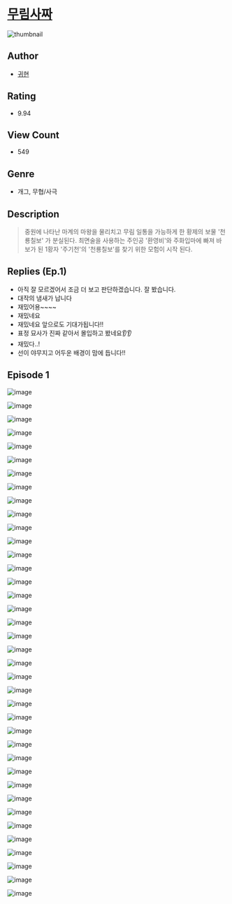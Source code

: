 # [무림사짜](https://comic.naver.com/challenge/list?titleId=810999)
![thumbnail](https://image-comic.pstatic.net/user_contents_data/challenge_comic/2023/05/25/367150/upload_7291386286389147699_480x623.jpeg)

## Author
- [귀현](https://comic.naver.com/artistTitle?id=367150)

## Rating
- 9.94

## View Count
- 549

## Genre
- 개그, 무협/사극

## Description
> 중원에 나타난 마계의 마왕을 물리치고 무림 일통을 가능하게 한 황제의 보물 '천룡칠보' 가 분실된다. 최면술을 사용하는 주인공 '환영비'와 주화입마에 빠져 바보가 된 1황자 '주기천'의 '천룡칠보'를 찾기 위한 모험이 시작 된다.

## Replies (Ep.1)
- 아직 잘 모르겠어서 조금 더 보고 판단하겠습니다. 잘 봤습니다.
- 대작의 냄새가 납니다
- 재밌어용~~~~
- 재밌네요
- 재밌네요 앞으로도 기대가됩니다!!
- 표정 묘사가 진짜 같아서 몰입하고 봤네요👂👂
- 재밌다..!
- 선이 야무지고 어두운 배경이 맘에 듭니다!!

## Episode 1
![image](https://image-comic.pstatic.net/user_contents_data/challenge_comic/2023/05/25/367150/upload_3559030289947832420.jpeg)

![image](https://image-comic.pstatic.net/user_contents_data/challenge_comic/2023/05/25/367150/upload_7003436308033255222.jpeg)

![image](https://image-comic.pstatic.net/user_contents_data/challenge_comic/2023/05/25/367150/upload_4062916691472363617.jpeg)

![image](https://image-comic.pstatic.net/user_contents_data/challenge_comic/2023/05/25/367150/upload_4134644431166060390.jpeg)

![image](https://image-comic.pstatic.net/user_contents_data/challenge_comic/2023/05/25/367150/upload_3617573997105997411.jpeg)

![image](https://image-comic.pstatic.net/user_contents_data/challenge_comic/2023/05/25/367150/upload_3774972205506965812.jpeg)

![image](https://image-comic.pstatic.net/user_contents_data/challenge_comic/2023/05/25/367150/upload_7306355051427344483.jpeg)

![image](https://image-comic.pstatic.net/user_contents_data/challenge_comic/2023/05/25/367150/upload_7305458927945528676.jpeg)

![image](https://image-comic.pstatic.net/user_contents_data/challenge_comic/2023/05/25/367150/upload_4134698505693640499.jpeg)

![image](https://image-comic.pstatic.net/user_contents_data/challenge_comic/2023/05/25/367150/upload_3977912352281671009.jpeg)

![image](https://image-comic.pstatic.net/user_contents_data/challenge_comic/2023/05/25/367150/upload_3991424237804545081.jpeg)

![image](https://image-comic.pstatic.net/user_contents_data/challenge_comic/2023/05/25/367150/upload_3703707358614336311.jpeg)

![image](https://image-comic.pstatic.net/user_contents_data/challenge_comic/2023/05/25/367150/upload_7233968699151508023.jpeg)

![image](https://image-comic.pstatic.net/user_contents_data/challenge_comic/2023/05/25/367150/upload_3919316065496282934.jpeg)

![image](https://image-comic.pstatic.net/user_contents_data/challenge_comic/2023/05/25/367150/upload_7220733876851980085.jpeg)

![image](https://image-comic.pstatic.net/user_contents_data/challenge_comic/2023/05/25/367150/upload_3474861571874306101.jpeg)

![image](https://image-comic.pstatic.net/user_contents_data/challenge_comic/2023/05/25/367150/upload_7365745149805278517.jpeg)

![image](https://image-comic.pstatic.net/user_contents_data/challenge_comic/2023/05/25/367150/upload_4135768141464876081.jpeg)

![image](https://image-comic.pstatic.net/user_contents_data/challenge_comic/2023/05/25/367150/upload_7147836265375884849.jpeg)

![image](https://image-comic.pstatic.net/user_contents_data/challenge_comic/2023/05/25/367150/upload_4135487757460058681.jpeg)

![image](https://image-comic.pstatic.net/user_contents_data/challenge_comic/2023/05/25/367150/upload_7161676002042863972.jpeg)

![image](https://image-comic.pstatic.net/user_contents_data/challenge_comic/2023/05/25/367150/upload_3906368229503023414.jpeg)

![image](https://image-comic.pstatic.net/user_contents_data/challenge_comic/2023/05/25/367150/upload_3919037915626811747.jpeg)

![image](https://image-comic.pstatic.net/user_contents_data/challenge_comic/2023/05/25/367150/upload_4122542103256971363.jpeg)

![image](https://image-comic.pstatic.net/user_contents_data/challenge_comic/2023/05/25/367150/upload_3906139514625942067.jpeg)

![image](https://image-comic.pstatic.net/user_contents_data/challenge_comic/2023/05/25/367150/upload_3546644287300120885.jpeg)

![image](https://image-comic.pstatic.net/user_contents_data/challenge_comic/2023/05/25/367150/upload_3761686802230240560.jpeg)

![image](https://image-comic.pstatic.net/user_contents_data/challenge_comic/2023/05/25/367150/upload_7016998758175159650.jpeg)

![image](https://image-comic.pstatic.net/user_contents_data/challenge_comic/2023/05/25/367150/upload_4051324536122192738.jpeg)

![image](https://image-comic.pstatic.net/user_contents_data/challenge_comic/2023/05/25/367150/upload_4063485335831077688.jpeg)

![image](https://image-comic.pstatic.net/user_contents_data/challenge_comic/2023/05/25/367150/upload_3919317384034608183.jpeg)

![image](https://image-comic.pstatic.net/user_contents_data/challenge_comic/2023/05/25/367150/upload_7148394803626129462.jpeg)

![image](https://image-comic.pstatic.net/user_contents_data/challenge_comic/2023/05/25/367150/upload_7233682842438481969.jpeg)

![image](https://image-comic.pstatic.net/user_contents_data/challenge_comic/2023/05/25/367150/upload_7234526361197556838.jpeg)

![image](https://image-comic.pstatic.net/user_contents_data/challenge_comic/2023/05/25/367150/upload_4120847755874886707.jpeg)

![image](https://image-comic.pstatic.net/user_contents_data/challenge_comic/2023/05/25/367150/upload_4135770348387185761.jpeg)

![image](https://image-comic.pstatic.net/user_contents_data/challenge_comic/2023/05/25/367150/upload_3991988308022409265.jpeg)

![image](https://image-comic.pstatic.net/user_contents_data/challenge_comic/2023/05/25/367150/upload_7148399210125473081.jpeg)
